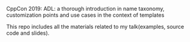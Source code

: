 CppCon 2019: ADL: a thorough introduction in name taxonomy, customization points and use cases in the context of templates

This repo includes all the materials related to my talk(examples, source code and slides).
